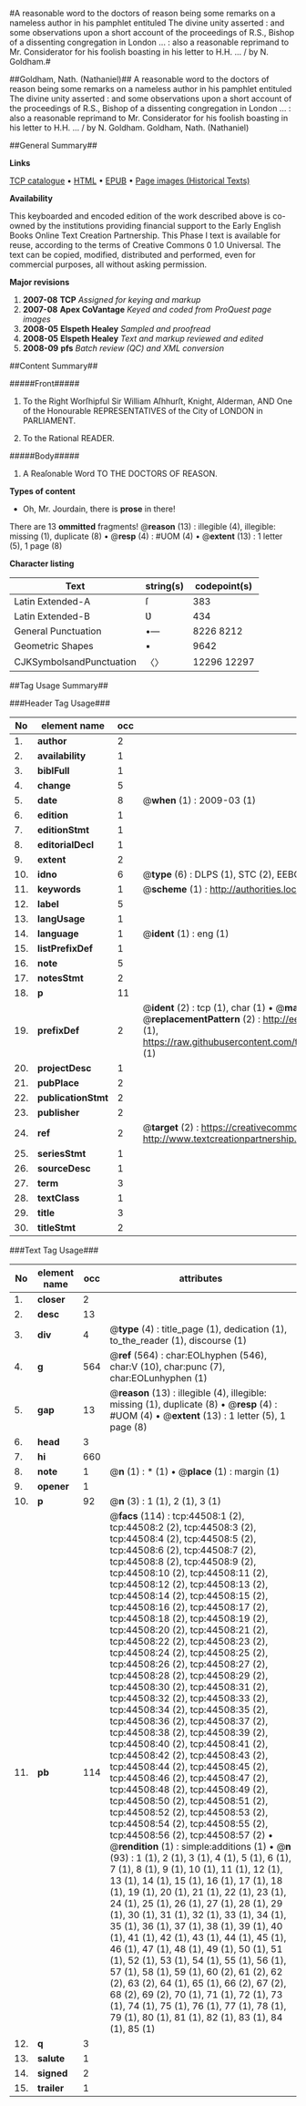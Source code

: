 #A reasonable word to the doctors of reason being some remarks on a nameless author in his pamphlet entituled The divine unity asserted : and some observations upon a short account of the proceedings of R.S., Bishop of a dissenting congregation in London ... : also a reasonable reprimand to Mr. Considerator for his foolish boasting in his letter to H.H. ... / by N. Goldham.#

##Goldham, Nath. (Nathaniel)##
A reasonable word to the doctors of reason being some remarks on a nameless author in his pamphlet entituled The divine unity asserted : and some observations upon a short account of the proceedings of R.S., Bishop of a dissenting congregation in London ... : also a reasonable reprimand to Mr. Considerator for his foolish boasting in his letter to H.H. ... / by N. Goldham.
Goldham, Nath. (Nathaniel)

##General Summary##

**Links**

[TCP catalogue](http://www.ota.ox.ac.uk/tcp/)  • 
[HTML](http://tei.it.ox.ac.uk/tcp/Texts-HTML/free/A41/A41378.html)  • 
[EPUB](http://tei.it.ox.ac.uk/tcp/Texts-EPUB/free/A41/A41378.epub) • 
[Page images (Historical Texts)](https://data.historicaltexts.jisc.ac.uk/view?pubId=eebo-10113969e&pageId=eebo-10113969e-44508-1)

**Availability**

This keyboarded and encoded edition of the
	       work described above is co-owned by the institutions
	       providing financial support to the Early English Books
	       Online Text Creation Partnership. This Phase I text is
	       available for reuse, according to the terms of Creative
	       Commons 0 1.0 Universal. The text can be copied,
	       modified, distributed and performed, even for
	       commercial purposes, all without asking permission.

**Major revisions**

1. __2007-08__ __TCP__ *Assigned for keying and markup*
1. __2007-08__ __Apex CoVantage__ *Keyed and coded from ProQuest page images*
1. __2008-05__ __Elspeth Healey__ *Sampled and proofread*
1. __2008-05__ __Elspeth Healey__ *Text and markup reviewed and edited*
1. __2008-09__ __pfs__ *Batch review (QC) and XML conversion*

##Content Summary##

#####Front#####

1. To the Right Worſhipful Sir William Aſhhurſt, Knight, Alderman, AND One of the Honourable REPRESENTATIVES of the City of LONDON in PARLIAMENT.

1. To the Rational READER.

#####Body#####

1. A Reaſonable Word TO THE DOCTORS OF REASON.

**Types of content**

  * Oh, Mr. Jourdain, there is **prose** in there!

There are 13 **ommitted** fragments! 
 @__reason__ (13) : illegible (4), illegible: missing (1), duplicate (8)  •  @__resp__ (4) : #UOM (4)  •  @__extent__ (13) : 1 letter (5), 1 page (8)

**Character listing**


|Text|string(s)|codepoint(s)|
|---|---|---|
|Latin Extended-A|ſ|383|
|Latin Extended-B|Ʋ|434|
|General Punctuation|•—|8226 8212|
|Geometric Shapes|▪|9642|
|CJKSymbolsandPunctuation|〈〉|12296 12297|

##Tag Usage Summary##

###Header Tag Usage###

|No|element name|occ|attributes|
|---|---|---|---|
|1.|__author__|2||
|2.|__availability__|1||
|3.|__biblFull__|1||
|4.|__change__|5||
|5.|__date__|8| @__when__ (1) : 2009-03 (1)|
|6.|__edition__|1||
|7.|__editionStmt__|1||
|8.|__editorialDecl__|1||
|9.|__extent__|2||
|10.|__idno__|6| @__type__ (6) : DLPS (1), STC (2), EEBO-CITATION (1), OCLC (1), VID (1)|
|11.|__keywords__|1| @__scheme__ (1) : http://authorities.loc.gov/ (1)|
|12.|__label__|5||
|13.|__langUsage__|1||
|14.|__language__|1| @__ident__ (1) : eng (1)|
|15.|__listPrefixDef__|1||
|16.|__note__|5||
|17.|__notesStmt__|2||
|18.|__p__|11||
|19.|__prefixDef__|2| @__ident__ (2) : tcp (1), char (1)  •  @__matchPattern__ (2) : ([0-9\-]+):([0-9IVX]+) (1), (.+) (1)  •  @__replacementPattern__ (2) : http://eebo.chadwyck.com/downloadtiff?vid=$1&page=$2 (1), https://raw.githubusercontent.com/textcreationpartnership/Texts/master/tcpchars.xml#$1 (1)|
|20.|__projectDesc__|1||
|21.|__pubPlace__|2||
|22.|__publicationStmt__|2||
|23.|__publisher__|2||
|24.|__ref__|2| @__target__ (2) : https://creativecommons.org/publicdomain/zero/1.0/ (1), http://www.textcreationpartnership.org/docs/. (1)|
|25.|__seriesStmt__|1||
|26.|__sourceDesc__|1||
|27.|__term__|3||
|28.|__textClass__|1||
|29.|__title__|3||
|30.|__titleStmt__|2||


###Text Tag Usage###

|No|element name|occ|attributes|
|---|---|---|---|
|1.|__closer__|2||
|2.|__desc__|13||
|3.|__div__|4| @__type__ (4) : title_page (1), dedication (1), to_the_reader (1), discourse (1)|
|4.|__g__|564| @__ref__ (564) : char:EOLhyphen (546), char:V (10), char:punc (7), char:EOLunhyphen (1)|
|5.|__gap__|13| @__reason__ (13) : illegible (4), illegible: missing (1), duplicate (8)  •  @__resp__ (4) : #UOM (4)  •  @__extent__ (13) : 1 letter (5), 1 page (8)|
|6.|__head__|3||
|7.|__hi__|660||
|8.|__note__|1| @__n__ (1) : * (1)  •  @__place__ (1) : margin (1)|
|9.|__opener__|1||
|10.|__p__|92| @__n__ (3) : 1 (1), 2 (1), 3 (1)|
|11.|__pb__|114| @__facs__ (114) : tcp:44508:1 (2), tcp:44508:2 (2), tcp:44508:3 (2), tcp:44508:4 (2), tcp:44508:5 (2), tcp:44508:6 (2), tcp:44508:7 (2), tcp:44508:8 (2), tcp:44508:9 (2), tcp:44508:10 (2), tcp:44508:11 (2), tcp:44508:12 (2), tcp:44508:13 (2), tcp:44508:14 (2), tcp:44508:15 (2), tcp:44508:16 (2), tcp:44508:17 (2), tcp:44508:18 (2), tcp:44508:19 (2), tcp:44508:20 (2), tcp:44508:21 (2), tcp:44508:22 (2), tcp:44508:23 (2), tcp:44508:24 (2), tcp:44508:25 (2), tcp:44508:26 (2), tcp:44508:27 (2), tcp:44508:28 (2), tcp:44508:29 (2), tcp:44508:30 (2), tcp:44508:31 (2), tcp:44508:32 (2), tcp:44508:33 (2), tcp:44508:34 (2), tcp:44508:35 (2), tcp:44508:36 (2), tcp:44508:37 (2), tcp:44508:38 (2), tcp:44508:39 (2), tcp:44508:40 (2), tcp:44508:41 (2), tcp:44508:42 (2), tcp:44508:43 (2), tcp:44508:44 (2), tcp:44508:45 (2), tcp:44508:46 (2), tcp:44508:47 (2), tcp:44508:48 (2), tcp:44508:49 (2), tcp:44508:50 (2), tcp:44508:51 (2), tcp:44508:52 (2), tcp:44508:53 (2), tcp:44508:54 (2), tcp:44508:55 (2), tcp:44508:56 (2), tcp:44508:57 (2)  •  @__rendition__ (1) : simple:additions (1)  •  @__n__ (93) : 1 (1), 2 (1), 3 (1), 4 (1), 5 (1), 6 (1), 7 (1), 8 (1), 9 (1), 10 (1), 11 (1), 12 (1), 13 (1), 14 (1), 15 (1), 16 (1), 17 (1), 18 (1), 19 (1), 20 (1), 21 (1), 22 (1), 23 (1), 24 (1), 25 (1), 26 (1), 27 (1), 28 (1), 29 (1), 30 (1), 31 (1), 32 (1), 33 (1), 34 (1), 35 (1), 36 (1), 37 (1), 38 (1), 39 (1), 40 (1), 41 (1), 42 (1), 43 (1), 44 (1), 45 (1), 46 (1), 47 (1), 48 (1), 49 (1), 50 (1), 51 (1), 52 (1), 53 (1), 54 (1), 55 (1), 56 (1), 57 (1), 58 (1), 59 (1), 60 (2), 61 (2), 62 (2), 63 (2), 64 (1), 65 (1), 66 (2), 67 (2), 68 (2), 69 (2), 70 (1), 71 (1), 72 (1), 73 (1), 74 (1), 75 (1), 76 (1), 77 (1), 78 (1), 79 (1), 80 (1), 81 (1), 82 (1), 83 (1), 84 (1), 85 (1)|
|12.|__q__|3||
|13.|__salute__|1||
|14.|__signed__|2||
|15.|__trailer__|1||
